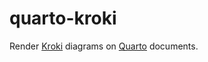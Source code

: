 # quarto-kroki 

Render [Kroki](https://kroki.io/) diagrams on [Quarto](https://quarto.org/) documents.



